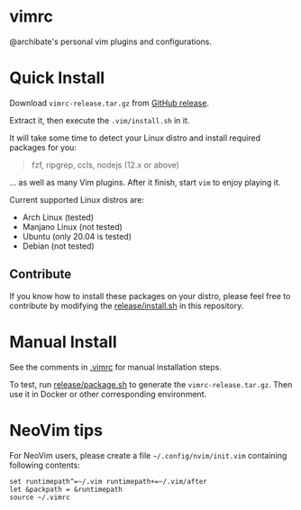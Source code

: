 # vimrc

@archibate's personal vim plugins and configurations.

# Quick Install

Download `vimrc-release.tar.gz` from [GitHub release](github.com/archibate/vimrc/releases).

Extract it, then execute the `.vim/install.sh` in it.

It will take some time to detect your Linux distro and install required packages for you:

> fzf, ripgrep, ccls, nodejs (12.x or above)

... as well as many Vim plugins. After it finish, start `vim` to enjoy playing it.

Current supported Linux distros are:

- Arch Linux (tested)
- Manjano Linux (not tested)
- Ubuntu (only 20.04 is tested)
- Debian (not tested)

## Contribute

If you know how to install these packages on your distro, please feel free to contribute by
modifying the [release/install.sh](release/install.sh) in this repository.

# Manual Install

See the comments in [.vimrc](.vimrc) for manual installation steps.

To test, run [release/package.sh](release/package.sh) to generate the `vimrc-release.tar.gz`.
Then use it in Docker or other corresponding environment.

# NeoVim tips

For NeoVim users, please create a file `~/.config/nvim/init.vim` containing following contents:

```vim
set runtimepath^=~/.vim runtimepath+=~/.vim/after
let &packpath = &runtimepath
source ~/.vimrc
```
